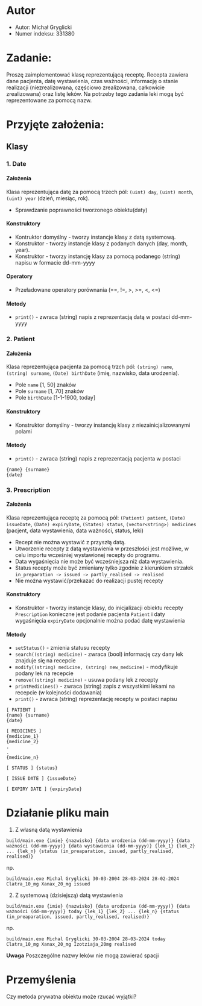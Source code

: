 # Autor
- Autor: Michał Gryglicki
- Numer indeksu: 331380
# Zadanie:

Proszę zaimplementować klasę reprezentującą receptę. Recepta zawiera dane pacjenta, datę
wystawienia, czas ważności, informację o stanie realizacji (niezrealizowana, częściowo zrealizowana,
całkowicie zrealizowana) oraz listę leków. Na potrzeby tego zadania leki mogą być reprezentowane za
pomocą nazw.

# Przyjęte założenia:
## Klasy
### 1. Date
#### Założenia
Klasa reprezentująca datę za pomocą trzech pól: `(uint) day`, `(uint) month`, `(uint) year` (dzień, miesiąc, rok).
* Sprawdzanie poprawności tworzonego obiektu(daty)
#### Konstruktory
* Kontruktor domyślny - tworzy instancje klasy z datą systemową.
* Konstruktor - tworzy instancje klasy z podanych danych (day, month, year).
* Konstruktor - tworzy instancję klasy za pomocą podanego (string) napisu w formacie dd-mm-yyyy
#### Operatory
* Przeładowane operatory porównania (==, !=, >, >=, <, <=)
#### Metody
* `print()` - zwraca (string) napis z reprezentacją datą w postaci dd-mm-yyyy

### 2. Patient
#### Założenia
Klasa reprezentująca pacjenta za pomocą trzch pól: `(string) name`, `(string) surname`, `(Date) birthDate` (imię, nazwisko, data urodzenia).
* Pole `name` [1, 50] znaków
* Pole `surname` [1, 70] znaków
* Pole `birthDate` [1-1-1900, today]
#### Konstruktory
* Konstruktor domyślny - tworzy instancję klasy z niezainicjalizowanymi polami
#### Metody
* `print()` - zwraca (string) napis z reprezentacją pacjenta w postaci
```
{name} {surname}
{date}
```

### 3. Prescription
#### Założenia
Klasa reprezentująca receptę za pomocą pól: `(Patient) patient`, `(Date) issueDate`, `(Date) expiryDate`, `(States) status`, `(vector<string>) medicines` (pacjent, data wystawienia, data ważności, status, leki)
* Recept nie można wystawić z przyszłą datą.
* Utworzenie recepty z datą wystawienia w przeszłości jest możliwe, w celu importu wcześniej wystawionej recepty do programu.
* Data wygaśnięcia nie może być wcześniejsza niż data wystawienia.
* Status recepty może być zmieniany tylko zgodnie z kierunkiem strzałek
    `in_preparation -> issued -> partly_realised -> realised`
* Nie można wystawić/przekazać do realizacji pustej recepty
#### Konstruktory
* Konstruktor - tworzy instancje klasy, do inicjalizacji obiektu recepty `Prescription` konieczne jest podanie pacjenta `Patient` i daty wygaśnięcia `expiryDate` opcjonalnie można podać datę wystawienia
#### Metody
* `setStatus()` - zmienia statusu recepty
* `search((string) medicine)` - zwraca (bool) informację czy dany lek znajduje się na recepcie
* `modify((string) medicine, (string) new_medicine)` - modyfikuje podany lek na recepcie
* `remove((string) medicine)` - usuwa podany lek z recepty
* `printMedicines()` - zwraca (string) zapis z wszystkimi lekami na recepcie (w kolejności dodawania)
* `print()` - zwraca (string) reprezentację recepty w postaci napisu
```
[ PATIENT ]
{name} {surname}
{date}

[ MEDICINES ]
{medicine_1}
{medicine_2}
.
.
{medicine_n}

[ STATUS ] {status}

[ ISSUE DATE ] {issueDate}

[ EXPIRY DATE ] {expiryDate}
```

# Działanie pliku main
1. Z własną datą wystawienia
```
build/main.exe {imie} {nazwisko} {data urodzenia (dd-mm-yyyy)} {data ważności (dd-mm-yyyy)} {data wystawienia (dd-mm-yyyy)} {lek_1} {lek_2} ... {lek_n} {status (in_preaparation, issued, partly_realised, realised)}
```
np.

```
build/main.exe Michal Gryglicki 30-03-2004 28-03-2024 28-02-2024 Clatra_10_mg Xanax_20_mg issued
```

2. Z systemową (dzisiejszą) datą wystawienia
```
build/main.exe {imie} {nazwisko} {data urodzenia (dd-mm-yyyy)} {data ważności (dd-mm-yyyy)} today {lek_1} {lek_2} ... {lek_n} {status (in_preaparation, issued, partly_realised, realised)}
```
np.
```
build/main.exe Michal Gryglicki 30-03-2004 28-03-2024 today Clatra_10_mg Xanax_20_mg Izotziaja_20mg realised

```

**Uwaga** Poszczególne nazwy leków nie mogą zawierać spacji
# Przemyślenia
Czy metoda prywatna obiektu może rzucać wyjątki?